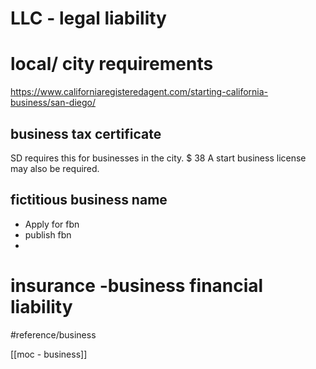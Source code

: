 # LLC - legal liability

# local/ city requirements
 https://www.californiaregisteredagent.com/starting-california-business/san-diego/



## business tax certificate
SD requires this for businesses in the city.   $ 38
A start business license may also be required. 
## fictitious business name

- Apply for fbn
- publish fbn
- 




# insurance -business financial liability


#reference/business

[[moc - business]]